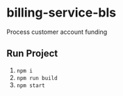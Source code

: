 # billing-service-bls
Process customer account funding


## Run Project
1. `npm i`
2. `npm run build`
2. `npm start`